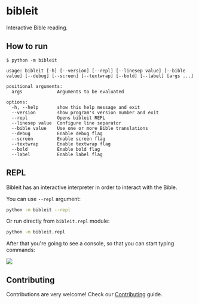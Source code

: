 # bibleit

Interactive Bible reading.

## How to run

```
$ python -m bibleit

usage: bibleit [-h] [--version] [--repl] [--linesep value] [--bible value] [--debug] [--screen] [--textwrap] [--bold] [--label] [args ...]

positional arguments:
  args             Arguments to be evaluated

options:
  -h, --help       show this help message and exit
  --version        show program's version number and exit
  --repl           Opens bibleit REPL
  --linesep value  Configure line separator
  --bible value    Use one or more Bible translations
  --debug          Enable debug flag
  --screen         Enable screen flag
  --textwrap       Enable textwrap flag
  --bold           Enable bold flag
  --label          Enable label flag
```

## REPL

Bibleit has an interactive interpreter in order to interact with the Bible.

You can use `--repl` argument:

```sh
python -m bibleit --repl
```

Or run directly from `bibleit.repl` module:

```sh
python -m bibleit.repl
```

After that you're going to see a console, so that you can start typing commands:

![](repl.gif)

## Contributing

Contributions are very welcome! Check our [Contributing](CONTRIBUTING.md) guide.
